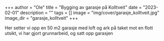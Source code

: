 +++
author = "Ole"
title = "Bygging av garasje på Kolltveit"
date = "2023-02-01"
description = ""
tags = []
image = "img/cover/garasje_kolltveit.jpg"
image_dir = "garasje_kolltveit"
+++

Her setter vi opp en 50 m2 garasje med loft og ark på taket mot en flott utsikt, vi har gjort grunnarbeid, og satt opp garasjen
